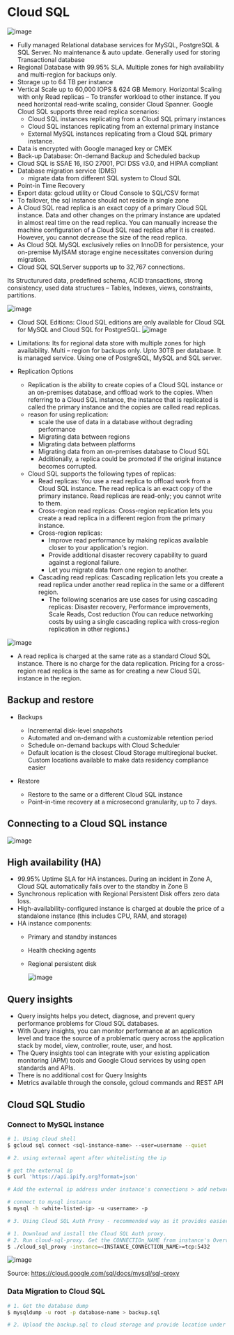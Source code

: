 
# **Cloud SQL**  

  ![image](https://github.com/user-attachments/assets/5a094bab-96e0-4f42-be72-e64f9b4bf259)

- Fully managed Relational database services for MySQL, PostgreSQL & SQL Server. No maintenance & auto update. Generally used for storing Transactional database
- Regional Database with 99.95% SLA. Multiple zones for high availability and multi-region for backups only. 
- Storage up to 64 TB per instance
- Vertical Scale up to 60,000 IOPS & 624 GB Memory. Horizontal Scaling with only Read replicas – To transfer workload to other instance. If you need horizontal read-write scaling, consider Cloud Spanner. Google Cloud SQL supports three read replica scenarios: 
  - Cloud SQL instances replicating from a Cloud SQL primary instances
  - Cloud SQL instances replicating from an external primary instance
  - External MySQL instances replicating from a Cloud SQL primary instance.
- Data is encrypted with Google managed key or CMEK
- Back-up Database: On-demand Backup and Scheduled backup
- Cloud SQL is SSAE 16, ISO 27001, PCI DSS v3.0, and HIPAA compliant
- Database migration service (DMS)
  - migrate data from different SQL system to Cloud SQL
- Point-in Time Recovery
- Export data: gcloud utility or Cloud Console to SQL/CSV format
- To failover, the sql instance should not reside in single zone
- A Cloud SQL read replica is an exact copy of a primary Cloud SQL instance. Data and other changes on the primary instance are updated in almost real time on the read replica. You can manually increase the machine configuration of a Cloud SQL read replica after it is created. However, you cannot decrease the size of the read replica.
- As Cloud SQL MySQL exclusively relies on InnoDB for persistence, your on-premise MyISAM storage engine necessitates conversion during migration.
- Cloud SQL SQLServer supports up to 32,767 connections.
  
Its Structurured data, predefined schema, ACID transactions, strong consistency, used data structures – Tables, Indexes, views, constraints, partitions.

![image](https://user-images.githubusercontent.com/19702456/222904899-8cffc71a-1a33-4ccb-bb9d-591961e17af3.png)

- Cloud SQL Editions: Cloud SQL editions are only available for Cloud SQL for MySQL and Cloud SQL for PostgreSQL.
![image](https://github.com/user-attachments/assets/9c6fad54-6a48-488a-92fa-0188eced80e8)

  
- Limitations:
Its for regional data store with multiple zones for high availability. Multi – region for backups only. Upto 30TB per database. It is managed service. Using one of PostgreSQL, MySQL and SQL server. 



- Replication Options
  - Replication is the ability to create copies of a Cloud SQL instance or an on-premises database, and offload work to the copies. When referring to a Cloud SQL instance, the instance that is replicated is called the primary instance and the copies are called read replicas.
  - reason for using replication:
    - scale the use of data in a database without degrading performance
    - Migrating data between regions
    - Migrating data between platforms
    - Migrating data from an on-premises database to Cloud SQL
    - Additionally, a replica could be promoted if the original instance becomes corrupted.
  - Cloud SQL supports the following types of replicas:
    - Read replicas: You use a read replica to offload work from a Cloud SQL instance. The read replica is an exact copy of the primary instance. Read replicas are read-only; you cannot write to them. 
    - Cross-region read replicas: Cross-region replication lets you create a read replica in a different region from the primary instance.
    - Cross-region replicas:
      - Improve read performance by making replicas available closer to your application's region.
      - Provide additional disaster recovery capability to guard against a regional failure.
      - Let you migrate data from one region to another.
    - Cascading read replicas: Cascading replication lets you create a read replica under another read replica in the same or a different region.
      - The following scenarios are use cases for using cascading replicas: Disaster recovery, Performance improvements, Scale Reads, Cost reduction (You can reduce networking costs by using a single cascading replica with cross-region replication in other regions.)
    
![image](https://github.com/user-attachments/assets/7bfea9a2-a7e8-482a-befa-fcf58125542f)
  - A read replica is charged at the same rate as a standard Cloud SQL instance. There is no charge for the data replication. Pricing for a cross-region read replica is the same as for creating a new Cloud SQL instance in the region.


## Backup and restore
- Backups
  - Incremental disk-level snapshots
  - Automated and on-demand with a customizable retention period
  - Schedule on-demand backups with Cloud Scheduler
  - Default location is the closest Cloud Storage multiregional bucket. Custom locations available to make data residency compliance easier

- Restore
  - Restore to the same or a different Cloud SQL instance
  - Point-in-time recovery at a microsecond granularity, up to 7 days.

## Connecting to a Cloud SQL instance
  
  ![image](https://github.com/user-attachments/assets/bb8291eb-37e6-4458-b12b-256789882d52)
  
## High availability (HA)
- 99.95% Uptime SLA for HA instances. During an incident in Zone A, Cloud SQL automatically fails over to the standby in Zone B
- Synchronous replication with Regional Persistent Disk offers zero data loss.
- High-availability-configured instance is charged at double the price of a standalone instance (this includes CPU, RAM, and storage)
- HA instance components:
  - Primary and standby instances
  - Health checking agents
  - Regional persistent disk

      ![image](https://github.com/user-attachments/assets/d7e7cfc7-17a3-4fd9-8d79-720097b468d3)

## Query insights
- Query insights helps you detect, diagnose, and prevent query performance problems for Cloud SQL databases. 
- With Query insights, you can monitor performance at an application level and trace the source of a problematic query across the application stack by model, view, controller, route, user, and host.
- The Query insights tool can integrate with your existing application monitoring (APM) tools and Google Cloud services by using open standards and APIs. 
- There is no additional cost for Query Insights
- Metrics available through the console, gcloud commands and REST API

## Cloud SQL Studio







### **Connect to MySQL instance**

```bash
# 1. Using cloud shell
$ gcloud sql connect <sql-instance-name> --user=username --quiet
```

```bash
# 2. using external agent after whitelisting the ip

# get the external ip
$ curl 'https://api.ipify.org?format=json' 

# Add the external ip address under instance's connections > add network to whitelist the ip

# connect to mysql instance
$ mysql -h <white-listed-ip> -u <username> -p
```

```bash
# 3. Using Cloud SQL Auth Proxy - recommended way as it provides easier connection authorization

# 1. Download and install the Cloud SQL Auth proxy.
# 2. Run cloud-sql-proxy. Get the CONNECTIOn_NAME from instance's Overview.
$ ./cloud_sql_proxy -instance=<INSTANCE_CONNECTION_NAME>=tcp:5432

```
![image](https://user-images.githubusercontent.com/19702456/224492626-a92ca471-f5ef-4c4c-aee4-e47b4781da8a.png)

Source: https://cloud.google.com/sql/docs/mysql/sql-proxy


### **Data Migration to Cloud SQL**

```bash
# 1. Get the database dump
$ mysqldump -u root -p database-name > backup.sql

# 2. Upload the backup.sql to cloud storage and provide location under Overview > Import
```
